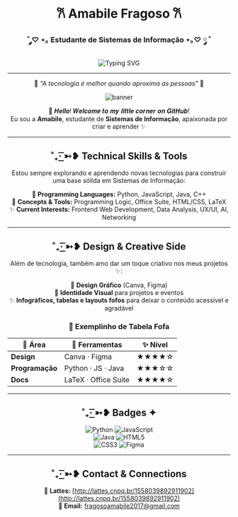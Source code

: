 <div align="center">

# 𐙚 Amabile Fragoso 𐙚   
### ˚ ༘♡ ⋆｡ Estudante de Sistemas de Informação ⋆｡♡ ༘ ˚

<img src="https://readme-typing-svg.herokuapp.com?font=Georgia&size=18&duration=2000&pause=100&color=ff8da2&center=true&vCenter=true&width=600&lines=Apaixonada+por+tecnologia+e+c%C3%B3digo;Explorando+o+universo+da+programa%C3%A7%C3%A3o;Sempre+em+busca+de+novos+desafios" alt="Typing SVG" />

---

🌸 *"A tecnologia é melhor quando aproxima as pessoas"* 🌸  

![banner](https://github.com/user-attachments/assets/643868aa-3033-4e10-b52b-7c18362ca98a)

💌 𝑯𝒆𝒍𝒍𝒐! 𝑾𝒆𝒍𝒄𝒐𝒎𝒆 𝒕𝒐 𝒎𝒚 𝒍𝒊𝒕𝒕𝒍𝒆 𝒄𝒐𝒓𝒏𝒆𝒓 𝒐𝒏 𝑮𝒊𝒕𝑯𝒖𝒃!  
Eu sou a **Amabile**, estudante de **Sistemas de Informação**, apaixonada por criar e aprender ✨  

</div>

---

<div align="center">

## ˚₊· ͟͟͞͞➳❥ Technical Skills & Tools  

Estou sempre explorando e aprendendo novas tecnologias para construir uma base sólida em Sistemas de Informação:  

🎀 **Programming Languages:** Python, JavaScript, Java, C++  
🌸 **Concepts & Tools:** Programming Logic, Office Suite, HTML/CSS, LaTeX  
✨ **Current Interests:** Frontend Web Development, Data Analysis, UX/UI, AI, Networking  

---

## ˚₊· ͟͟͞͞➳❥ Design & Creative Side  

Além de tecnologia, também amo dar um toque criativo nos meus projetos ✨:  

🎀 **Design Gráfico** (Canva, Figma)  
🌸 **Identidade Visual** para projetos e eventos  
✨ **Infográficos, tabelas e layouts fofos** para deixar o conteúdo acessível e agradável  

### 🌷 Exemplinho de Tabela Fofa  

| 🌸 Área          | 🎀 Ferramentas        | ✨ Nível |
|------------------|-----------------------|---------|
| **Design**       | Canva · Figma         | ★★★★☆  |
| **Programação**  | Python · JS · Java    | ★★★☆☆  |
| **Docs**         | LaTeX · Office Suite  | ★★★★☆  |

---

## ˚₊· ͟͟͞͞➳❥ Badges ✦  

![Python](https://img.shields.io/badge/Python-ffb6c1?style=for-the-badge&logo=python&logoColor=white)  ![JavaScript](https://img.shields.io/badge/JavaScript-fcc5d8?style=for-the-badge&logo=javascript&logoColor=black)  
![Java](https://img.shields.io/badge/Java-ff8da2?style=for-the-badge&logo=coffeescript&logoColor=white)  ![HTML5](https://img.shields.io/badge/HTML5-ffcce1?style=for-the-badge&logo=html5&logoColor=black)  
![CSS3](https://img.shields.io/badge/CSS3-ff9ecb?style=for-the-badge&logo=css3&logoColor=white)  ![Figma](https://img.shields.io/badge/Figma-ffbcd9?style=for-the-badge&logo=figma&logoColor=black)  

---

## ˚₊· ͟͟͞͞➳❥ Contact & Connections  

📖 **Lattes:** [http://lattes.cnpq.br/1558039892911902](http://lattes.cnpq.br/1558039892911902)  
💌 **Email:** fragosoamabile2017@gmail.com  

</div>

